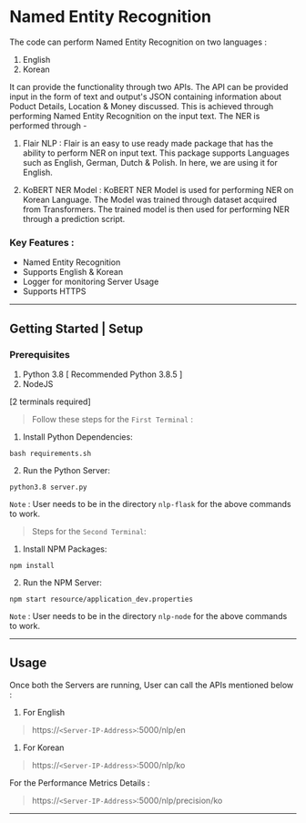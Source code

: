 # Named Entity Recognition

The code can perform Named Entity Recognition on two languages :

1. English
2. Korean

It can provide the functionality through two APIs. The API can be provided input in the form of text and output's JSON containing information about Poduct Details, Location & Money discussed. This is achieved through performing Named Entity Recognition on the input text. The NER is performed through - 

1. Flair NLP : Flair is an easy to use ready made package that has the ability to perform NER on input text. This package supports Languages such as English, German, Dutch & Polish. In here, we are using it for English.

2. KoBERT NER Model : KoBERT NER Model is used for performing NER on Korean Language. The Model was trained through dataset acquired from Transformers. The trained model is then used for performing NER through a prediction script.

### Key Features : 

* Named Entity Recognition
* Supports English & Korean
* Logger for monitoring Server Usage
* Supports HTTPS

---
## Getting Started | Setup
### Prerequisites

1. Python 3.8 [ Recommended Python 3.8.5 ]
2. NodeJS

[2 terminals required]

> Follow these steps for the ``First Terminal`` : 

1. Install Python Dependencies:

```
bash requirements.sh
```

2. Run the Python Server:

```
python3.8 server.py
```
`Note` : User needs to be in the directory `nlp-flask` for the above commands to work.

> Steps for the ``Second Terminal``:

1. Install NPM Packages:
```
npm install
```

2. Run the NPM Server:

```
npm start resource/application_dev.properties
```
`Note` : User needs to be in the directory `nlp-node` for the above commands to work.

---

## Usage

Once both the Servers are running, User can call the APIs mentioned below : 

1. For English

> https://`<Server-IP-Address>`:5000/nlp/en

1. For Korean

> https://`<Server-IP-Address>`:5000/nlp/ko

For the Performance Metrics Details : 

> https://`<Server-IP-Address>`:5000/nlp/precision/ko

---